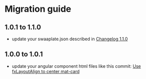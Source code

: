 # Migration guide

## 1.0.1 to 1.1.0

* update your swaaplate.json described in [Changelog 1.1.0](./CHANGELOG.md)

## 1.0.0 to 1.0.1

* update your angular component html files like this commit: [Use fxLayoutAlign to center mat-card](https://github.com/inpercima/angular-cli-for-swaaplate/commit/f2c7680617299ba3bcf8326a2b4f6a18848c7461)
